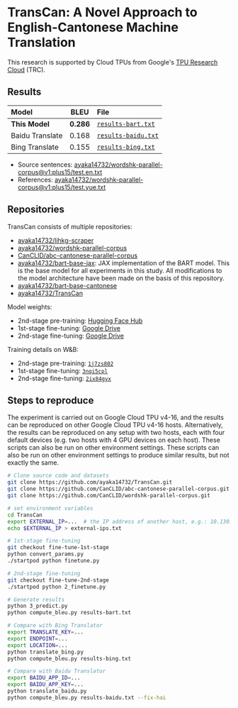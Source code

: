 # TransCan: A Novel Approach to English-Cantonese Machine Translation

This research is supported by Cloud TPUs from Google's [TPU Research Cloud](https://sites.research.google/trc/about/) (TRC).

## Results

| Model | BLEU | File |
| :- | :-: | :- |
| **This Model** | **0.286** | [`results-bart.txt`](results-bart.txt) |
| Baidu Translate | 0.168 | [`results-baidu.txt`](results-baidu.txt) |
| Bing Translate | 0.155 | [`results-bing.txt`](results-bing.txt) |

- Source sentences: [ayaka14732/wordshk-parallel-corpus@v1:plus15/test.en.txt](https://github.com/ayaka14732/wordshk-parallel-corpus/blob/v1/plus15/test.en.txt)
- References: [ayaka14732/wordshk-parallel-corpus@v1:plus15/test.yue.txt](https://github.com/ayaka14732/wordshk-parallel-corpus/blob/v1/plus15/test.yue.txt)

## Repositories

TransCan consists of multiple repositories:

- [ayaka14732/lihkg-scraper](https://github.com/ayaka14732/lihkg-scraper)
- [ayaka14732/wordshk-parallel-corpus](https://github.com/ayaka14732/wordshk-parallel-corpus)
- [CanCLID/abc-cantonese-parallel-corpus](https://github.com/CanCLID/abc-cantonese-parallel-corpus)
- [ayaka14732/bart-base-jax](https://github.com/ayaka14732/bart-base-jax): JAX implementation of the BART model. This is the base model for all experiments in this study. All modifications to the model architecture have been made on the basis of this repository.
- [ayaka14732/bart-base-cantonese](https://github.com/ayaka14732/bart-base-cantonese)
- [ayaka14732/TransCan](https://github.com/ayaka14732/TransCan)

Model weights:

- 2nd-stage pre-training: [Hugging Face Hub](https://huggingface.co/Ayaka/bart-base-cantonese)
- 1st-stage fine-tuning: [Google Drive](https://drive.google.com/file/d/1MX0LYW5jhB72g3F_WAKQm1nZVQyuD_nl/view)
- 2nd-stage fine-tuning: [Google Drive](https://drive.google.com/file/d/1IfsLd_KDnYO7nUqN0JcHoy2oLif2u4V6/view)

Training details on W&B:

- 2nd-stage pre-training: [`1j7zs802`](https://wandb.ai/ayaka/bart-base-cantonese/runs/1j7zs802)
- 1st-stage fine-tuning: [`3nqi5cpl`](https://wandb.ai/ayaka/en-kfw-nmt/runs/3nqi5cpl)
- 2nd-stage fine-tuning: [`2ix84gyx`](https://wandb.ai/ayaka/en-kfw-nmt-2nd-stage'/runs/2ix84gyx)

## Steps to reproduce

The experiment is carried out on Google Cloud TPU v4-16, and the results can be reproduced on other Google Cloud TPU v4-16 hosts. Alternatively, the results can be reproduced on any setup with two hosts, each with four default devices (e.g. two hosts with 4 GPU devices on each host). These scripts can also be run on other environment settings. These scripts can also be run on other environment settings to produce similar results, but not exactly the same.

```sh
# Clone source code and datasets
git clone https://github.com/ayaka14732/TransCan.git
git clone https://github.com/CanCLID/abc-cantonese-parallel-corpus.git
git clone https://github.com/CanCLID/wordshk-parallel-corpus.git

# set environment variables
cd TransCan
export EXTERNAL_IP=...  # the IP address of another host, e.g.: 10.130.0.27
echo $EXTERNAL_IP > external-ips.txt

# 1st-stage fine-tuning
git checkout fine-tune-1st-stage
python convert_params.py
./startpod python finetune.py

# 2nd-stage fine-tuning
git checkout fine-tune-2nd-stage
./startpod python 2_finetune.py

# Generate results
python 3_predict.py
python compute_bleu.py results-bart.txt

# Compare with Bing Translator
export TRANSLATE_KEY=...
export ENDPOINT=...
export LOCATION=...
python translate_bing.py
python compute_bleu.py results-bing.txt

# Compare with Baidu Translator
export BAIDU_APP_ID=...
export BAIDU_APP_KEY=...
python translate_baidu.py
python compute_bleu.py results-baidu.txt --fix-hai
```
